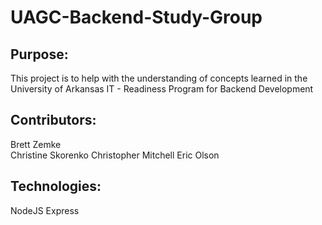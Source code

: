 # UAGC-Backend-Study-Group

## Purpose:
This project is to help with the understanding of concepts learned in the <br>University of Arkansas IT - Readiness Program for Backend Development

## Contributors:
Brett Zemke <br>
Christine Skorenko
Christopher Mitchell
Eric Olson

## Technologies:
NodeJS
Express
